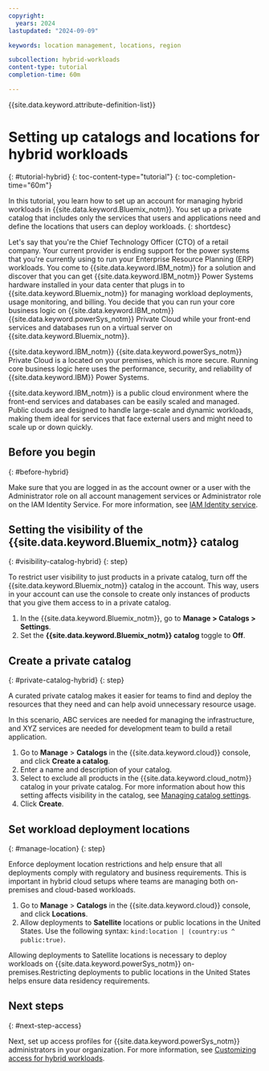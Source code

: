 ```yaml
---
copyright:
  years: 2024
lastupdated: "2024-09-09"

keywords: location management, locations, region

subcollection: hybrid-workloads
content-type: tutorial
completion-time: 60m

---
```


{{site.data.keyword.attribute-definition-list}}

# Setting up catalogs and locations for hybrid workloads
{: #tutorial-hybrid}
{: toc-content-type="tutorial"}
{: toc-completion-time="60m"}

In this tutorial, you learn how to set up an account for managing hybrid workloads in {{site.data.keyword.Bluemix_notm}}. You set up a private catalog that includes only the services that users and applications need and define the locations that users can deploy workloads.
{: shortdesc}

Let's say that you're the Chief Technology Officer (CTO) of a retail company. Your current provider is ending support for the power systems that you're currently using to run your Enterprise Resource Planning (ERP) workloads. You come to {{site.data.keyword.IBM_notm}} for a solution and discover that you can get {{site.data.keyword.IBM_notm}} Power Systems hardware installed in your data center that plugs in to {{site.data.keyword.Bluemix_notm}} for managing workload deployments, usage monitoring, and billing. You decide that you can run your core business logic on {{site.data.keyword.IBM_notm}} {{site.data.keyword.powerSys_notm}} Private Cloud while your front-end services and databases run on a virtual server on {{site.data.keyword.Bluemix_notm}}.

{{site.data.keyword.IBM_notm}} {{site.data.keyword.powerSys_notm}} Private Cloud is a located on your premises, which is more secure. Running core business logic here uses the performance, security, and reliability of {{site.data.keyword.IBM}} Power Systems.

{{site.data.keyword.IBM_notm}} is a public cloud environment where the front-end services and databases can be easily scaled and managed. Public clouds are designed to handle large-scale and dynamic workloads, making them ideal for services that face external users and might need to scale up or down quickly.

## Before you begin
{: #before-hybrid}

Make sure that you are logged in as the account owner or a user with the Administrator role on all account management services or Administrator role on the IAM Identity Service. For more information, see [IAM Identity service](/docs/account?topic=account-account-services#identity-service-account-management).

## Setting the visibility of the {{site.data.keyword.Bluemix_notm}} catalog
{: #visibility-catalog-hybrid}
{: step}

To restrict user visibility to just products in a private catalog, turn off the {{site.data.keyword.Bluemix_notm}} catalog in the account. This way, users in your account can use the console to create only instances of products that you give them access to in a private catalog.

1. In the {{site.data.keyword.Bluemix_notm}}, go to **Manage > Catalogs > Settings**.
1. Set the **{{site.data.keyword.Bluemix_notm}} catalog** toggle to **Off**.

## Create a private catalog
{: #private-catalog-hybrid}
{: step}

A curated private catalog makes it easier for teams to find and deploy the resources that they need and can help avoid unnecessary resource usage.

In this scenario, ABC services are needed for managing the infrastructure, and XYZ services are needed for development team to build a retail application.

1. Go to **Manage** > **Catalogs** in the {{site.data.keyword.cloud}} console, and click **Create a catalog**.
1. Enter a name and description of your catalog.
1. Select to exclude all products in the {{site.data.keyword.cloud_notm}} catalog in your private catalog. For more information about how this setting affects visibility in the catalog, see [Managing catalog settings](/docs/account?topic=account-filter-account&interface=ui).
1. Click **Create**.

## Set workload deployment locations
{: #manage-location}
{: step}

Enforce deployment location restrictions and help ensure that all deployments comply with regulatory and business requirements. This is important in hybrid cloud setups where teams are managing both on-premises and cloud-based workloads.

1. Go to **Manage** > **Catalogs** in the {{site.data.keyword.cloud}} console, and click **Locations**.
1. Allow deployments to **Satellite** locations or public locations in the United States. Use the following syntax: `kind:location | (country:us ^ public:true)`.

Allowing deployments to Satellite locations is necessary to deploy workloads on {{site.data.keyword.powerSys_notm}} on-premises.Restricting deployments to public locations in the United States helps ensure data residency requirements.

## Next steps
{: #next-step-access}

Next, set up access profiles for {{site.data.keyword.powerSys_notm}} administrators in your organization. For more information, see [Customizing access for hybrid workloads](/docs-draft/hybrid-workloads?topic=hybrid-workloads-access-tutorial-hybrid).
